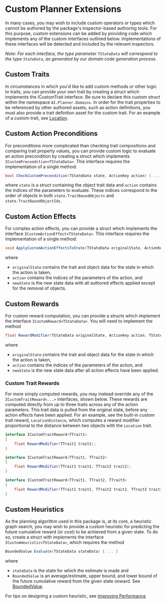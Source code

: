 # Custom Planner Extensions
In many cases, you may wish to include custom operators or types which cannot be authored by the package's inspector-based authoring tools. For this purpose, custom extensions can be added by providing code which implements any of the custom interfaces outlined below. Implementations of these interfaces will be detected and included by the relevant inspectors.

*Note: For each interface, the type parameter `TStateData` will correspond to the type `StateData`, as generated by our domain code generation process.*

## Custom Traits

In circumstances in which you'd like to add custom methods or other logic to traits, you can provide your own trait by creating a struct which implements the ICustomTrait interface. Be sure to declare this custom struct within the namespace `AI.Planner.Domains`. In order for the trait properties to be referenced by other authored assets, such as action definitions, you must also provide a trait definition asset for the custom trait. For an example of a custom trait, see [Location](xref:Unity.AI.Planner.DomainLanguage.TraitBased.Location).


## Custom Action Preconditions 

For preconditions more complicated than checking trait compositions and comparing trait property values, you can provide custom logic to evaluate an action precondition by creating a struct which implements `ICustomPrecondition<TStateData>`. This interface requires the implementation of a single method:

```csharp
bool CheckCustomPrecondition(TStateData state, ActionKey action) { ... }
```

where `state` is a struct containing the object trait data and `action` contains the indices of the parameters to evaluate. These indices correspond to the order of objects in both `state.TraitBasedObjects` and `state.TraitBasedObjectIds`. 



## Custom Action Effects 

For complex action effects, you can provide a struct which implements the interface `ICustomActionEffect<TStateData>`. This interface requires the implementation of a single method:

```csharp
void ApplyCustomActionEffectsToState(TStateData originalState, ActionKey action, TStateData newState) { ... }
```

where 

* `originalState` contains the trait and object data for the state in which the action is taken, 
* `action` contains the indices of the parameters of the action, and
* `newState` is the new state data with all authored effects applied except for the removal of objects. 

  

## Custom Rewards 

For custom reward computation, you can provide a structs which implement the interface `ICustomReward<TStateData>`. You will need to implement the method

```csharp
float RewardModifier(TStateData originalState, ActionKey action, TStateData newState) { ... }
```

where 

* `originalState` contains the trait and object data for the state in which the action is taken, 
* `action` contains the indices of the parameters of the action, and
* `newState` is the new state data after all action effects have been applied.



### Custom Trait Rewards

For more simply computed rewards, you may instead override any of the `ICustomTraitReward<...>` interfaces, shown below. These rewards are computed directly from up to three traits across any of the action parameters. This trait data is pulled from the original state, before any action effects have been applied. For an example, see the built-in custom trait reward, `LocationDistance`, which computes a reward modifier proportional to the distance between two objects with the `Location` trait. 

```csharp
interface ICustomTraitReward<TTrait1>
{    
	float RewardModifier(TTrait1 trait1);
}

interface ICustomTraitReward<TTrait1, TTrait2>
{    
	float RewardModifier(TTrait1 trait1, TTrait2 trait2);
}

interface ICustomTraitReward<TTrait1, TTrait2, TTrait3>
{    
	float RewardModifier(TTrait1 trait1, TTrait2 trait2, TTrait3 trait3);
}
```



## Custom Heuristics 

As the planning algorithm used in this package is, at its core, a heuristic graph search, you may wish to provide a custom heuristic for predicting the future cumulative reward (or cost) to be achieved from a given state. To do so, create a struct with implements the interface `ICustomHeuristic<TStateData>`, which requires the method

```csharp
BoundedValue Evaluate(TStateData stateData) { ... }
```

where 

* `stateData` is the state for which the estimate is made and
* `BoundedValue` is an average/estimate, upper bound, and lower bound of the future cumulative reward from the given state onward. See [BoundedValue](xref:Unity.AI.Planner.BoundedValue).

For tips on designing a custom heuristic, see [Improving Performance](PlannerPerformanceTips.md)
